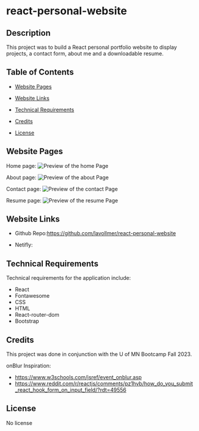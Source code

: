 # react-personal-website

## Description

This project was to build a React personal portfolio website to display projects, a contact form, about me and a downloadable resume.

## Table of Contents

- [Website Pages](#websitepage)
- [Website Links](#websitelinks)
- [Technical Requirements](#technicalrequirements)
- [Credits](#credits)
- [License](#license)

  <a id="websitepage"></a>

## Website Pages

Home page:
![Preview of the home Page]()

About page:
![Preview of the about Page]()

Contact page:
![Preview of the contact Page]()

Resume page:
![Preview of the resume Page]()

<a id="websitelinks"></a>

## Website Links

- Github Repo:https://github.com/lavollmer/react-personal-website

- Netifly:

  <a id="technicalrequirements"></a>

## Technical Requirements

Technical requirements for the application include:

- React
- Fontawesome
- CSS
- HTML
- React-router-dom
- Bootstrap

<a id="credits"></a>

## Credits

This project was done in conjunction with the U of MN Bootcamp Fall 2023.

onBlur Inspiration:

- https://www.w3schools.com/jsref/event_onblur.asp
- https://www.reddit.com/r/reactjs/comments/pz1hvb/how_do_you_submit_react_hook_form_on_input_field/?rdt=49556

<a id="license"></a>

## License

No license

